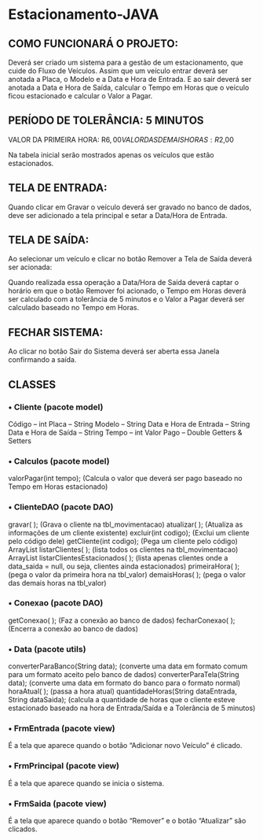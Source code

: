 # Estacionamento-JAVA

## COMO FUNCIONARÁ O PROJETO:

Deverá ser criado um sistema para a gestão de um estacionamento, que cuide do Fluxo de Veículos. Assim que um veículo entrar deverá ser anotada a Placa, o Modelo e a Data e Hora de Entrada. E ao sair deverá ser anotada a Data e Hora de Saída, calcular o Tempo em Horas que o veículo ficou estacionado e calcular o Valor a Pagar.

## PERÍODO DE TOLERÂNCIA: 5 MINUTOS

VALOR DA PRIMEIRA HORA: R$6,00
VALOR DAS DEMAIS HORAS: R$2,00

Na tabela inicial serão mostrados apenas os veículos que estão estacionados.

## TELA DE ENTRADA:

Quando clicar em Gravar o veículo deverá ser gravado no banco de dados, deve ser adicionado a tela principal e setar a Data/Hora de Entrada.

## TELA DE SAÍDA:
Ao selecionar um veículo e clicar no botão Remover a Tela de Saída deverá ser acionada:

Quando realizada essa operação a Data/Hora de Saída deverá captar o horário em que o botão Remover foi acionado, o Tempo em Horas deverá ser calculado com a tolerância de 5 minutos e o Valor a Pagar deverá ser calculado baseado no Tempo em Horas.

## FECHAR SISTEMA:

Ao clicar no botão Sair do Sistema deverá ser aberta essa Janela confirmando a saída.

## CLASSES

### •	Cliente (pacote model)
Código – int
Placa – String
Modelo – String
Data e Hora de Entrada – String
Data e Hora de Saída – String
Tempo – int
Valor Pago – Double
Getters & Setters

### •	Calculos (pacote model)
valorPagar(int tempo); (Calcula o valor que deverá ser pago baseado no Tempo em Horas estacionado)

### •	ClienteDAO (pacote DAO)
gravar( ); (Grava o cliente na tbl_movimentacao)
atualizar( ); (Atualiza as informações de um cliente existente)
excluir(int codigo); (Exclui um cliente pelo código dele)
getCliente(int codigo); (Pega um cliente pelo código)
ArrayList<Cliente> listarClientes( ); (lista todos os clientes na tbl_movimentacao)
ArrayList<Cliente> listarClientesEstacionados( ); (lista apenas clientes onde a data_saida = null, ou seja, clientes ainda estacionados)
primeiraHora( ); (pega o valor da primeira hora na tbl_valor)
demaisHoras( ); (pega o valor das demais horas na tbl_valor)

### •	Conexao (pacote DAO)
getConexao( ); (Faz a conexão ao banco de dados)
fecharConexao( ); (Encerra a conexão ao banco de dados)

### •	Data (pacote utils)
converterParaBanco(String data); (converte uma data em formato comum para um formato aceito pelo banco de dados)
converterParaTela(String data); (converte uma data em formato do banco para o formato normal)
horaAtual( ); (passa a hora atual)
quantidadeHoras(String dataEntrada, String dataSaida); (calcula a quantidade de horas que o cliente esteve estacionado baseado na hora de Entrada/Saída e a Tolerância de 5 minutos)

### •	FrmEntrada (pacote view)
É a tela que aparece quando o botão “Adicionar novo Veículo” é clicado.

### •	FrmPrincipal (pacote view)
É a tela que aparece quando se inicia o sistema.

### •	FrmSaida (pacote view)
É a tela que aparece quando o botão “Remover” e o botão “Atualizar” são clicados.

